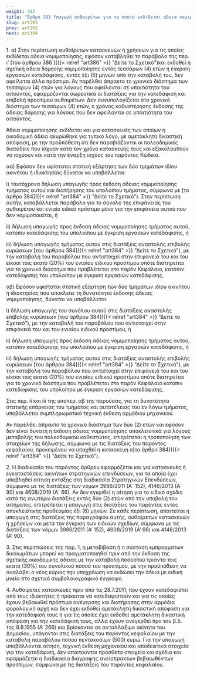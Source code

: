 ```yaml
---
weight: 393
title: "Άρθρο 393 Υπαγωγή αυθαιρέτων για τα οποία εκδίδεται άδεια νομιμοποίησης ή κατεδάφισης"
slug: art393
prev: art392
next: art394
---
```


1\. α) Στην περίπτωση αυθαίρετων κατασκευών ή χρήσεων για τις οποίες εκδίδεται άδεια νομιμοποίησης, εφόσον καταβληθεί το παράβολο της περ. ι’ [του άρθρου 386 ]({{< relref "art386" >}} "Δείτε το Σχετικό")και εκδοθεί η σχετική άδεια δόμησης νομιμοποίησης εντός τεσσάρων (4) ετών ή έγκριση εργασιών κατεδάφισης, εντός έξι (6) μηνών από την καταβολή του, δεν οφείλεται άλλο πρόστιμο. Αν παρέλθει άπρακτο το χρονικό διάστημα των τεσσάρων (4) ετών για λόγους που οφείλονται σε υπαιτιότητα του αιτούντος, εφαρμόζονται σωρευτικά οι διατάξεις για την κατεδάφιση και επιβολή προστίμου αυθαιρέτων. Δεν συνυπολογίζεται στο χρονικό διάστημα των τεσσάρων (4) ετών, ο χρόνος καθυστέρησης έκδοσης της άδειας δόμησης για λόγους που δεν οφείλονται σε υπαιτιότητα του αιτούντος.

Άδεια νομιμοποίησης εκδίδεται και για κατασκευές των οποίων η οικοδομική άδεια ακυρώθηκε για τυπικό λόγο, με αμετάκλητη δικαστική απόφαση, με την προϋπόθεση ότι δεν παραβιάζονται οι πολεοδομικές διατάξεις που ίσχυαν κατά τον χρόνο κατασκευής τους και εξακολουθούν να ισχύουν και κατά την έναρξη ισχύος του παρόντος Κώδικα.

αα) Εφόσον δεν υφίσταται στατική εξάρτηση των δύο τμημάτων ιδίου ακινήτου ή ιδιοκτησίας δύναται να υποβάλλεται:

i\) ταυτόχρονα δήλωση υπαγωγής προς έκδοση άδειας νομιμοποίησης τμήματος αυτού και διατήρησης του υπολοίπου τμήματος, σύμφωνα με [το άρθρο 384]({{< relref "art384" >}} "Δείτε το Σχετικό"). Στην περίπτωση αυτήν, καταβάλλεται παράβολο για το σύνολο της επιφάνειας του αυθαιρέτου και ενιαίο ειδικό πρόστιμο μόνο για την επιφάνεια αυτού που δεν νομιμοποιείται, ή

ii\) δήλωση υπαγωγής προς έκδοση άδειας νομιμοποίησης τμήματος αυτού, κατόπιν κατεδάφισης του υπολοίπου με έγκριση εργασιών κατεδάφισης, ή

iii\) δήλωση υπαγωγής τμήματος αυτού στις διατάξεις αναστολής επιβολής κυρώσεων [του άρθρου 384]({{< relref "art384" >}} "Δείτε το Σχετικό"), με την καταβολή του παραβόλου που αντιστοιχεί στην επιφάνειά του και του είκοσι τοις εκατό (20%) του ενιαίου ειδικού προστίμου οπότε διατηρείται για το χρονικό διάστημα που προβλέπεται στο παρόν Κεφάλαιο, κατόπιν κατεδάφισης του υπολοίπου με έγκριση εργασιών κατεδάφισης.

αβ) Εφόσον υφίσταται στατική εξάρτηση των δύο τμημάτων ιδίου ακινήτου ή ιδιοκτησίας που αποκλείει τη δυνατότητα έκδοσης άδειας νομιμοποίησης, δύναται να υποβάλλεται:

i\) δήλωση υπαγωγής του συνόλου αυτού στις διατάξεις αναστολής επιβολής κυρώσεων [του άρθρου 384]({{< relref "art384" >}} "Δείτε το Σχετικό"), με την καταβολή του παραβόλου που αντιστοιχεί στην επιφάνειά του και του ενιαίου ειδικού προστίμου, ή

ii\) δήλωση υπαγωγής προς έκδοση άδειας νομιμοποίησης τμήματος αυτού, κατόπιν κατεδάφισης του υπολοίπου με έγκριση εργασιών κατεδάφισης, ή

iii\) δήλωση υπαγωγής τμήματος αυτού στις διατάξεις αναστολής επιβολής κυρώσεων [του άρθρου 384]({{< relref "art384" >}} "Δείτε το Σχετικό"), με την καταβολή του παραβόλου που αντιστοιχεί στην επιφάνειά του και του είκοσι τοις εκατό (20%) του ενιαίου ειδικού προστίμου οπότε διατηρείται για το χρονικό διάστημα που προβλέπεται στο παρόν Κεφάλαιο κατόπιν κατεδάφισης του υπολοίπου με έγκριση εργασιών κατεδάφισης.

Στις περ. ii και iii της υποπερ. αβ της παρούσας, για τη δυνατότητα στατικής επάρκειας του τμήματος και αυτοτέλειας του εν λόγω τμήματος, υποβάλλεται συμπληρωματικά τεχνική έκθεση αρμόδιου μηχανικού.

Αν παρέλθει άπρακτο το χρονικό διάστημα των δύο (2) ετών και εφόσον δεν είναι δυνατή η έκδοση άδειας νομιμοποίησης αποκλειστικά για λόγους μεταβολής του πολεοδομικού καθεστώτος, επιτρέπεται η τροποποίηση των στοιχείων της δήλωσης, σύμφωνα με τις διατάξεις του παρόντος κεφαλαίου, προκειμένου να υπαχθεί η κατασκευή σ[το άρθρο 384]({{< relref "art384" >}} "Δείτε το Σχετικό").

2\. Η διαδικασία του παρόντος άρθρου εφαρμόζεται και για κατασκευές ή εγκαταστάσεις ακινήτων στρατηγικών επενδύσεων, για τα οποία έχει υποβληθεί αίτηση ένταξης στη διαδικασία Στρατηγικών Επενδύσεων, σύμφωνα με τις διατάξεις των νόμων 3986/2011 (Α\` 152), 4146/2013 (Α\` 90) και 4608/2019 (Α\` 66). Αν δεν εγκριθεί η αίτηση για το ειδικό σχέδιο κατά τις ανωτέρω διατάξεις εντός δύο (2) ετών από την υποβολή του αιτήματος, επιτρέπεται η υπαγωγή στις διατάξεις του παρόντος εντός αποκλειστικής προθεσμίας έξι (6) μηνών. Σε κάθε περίπτωση, απαιτείται η υπαγωγή στις διατάξεις της παραγράφου αυτής, αυθαίρετων κατασκευών ή χρήσεων και μετά την έγκριση των ειδικών σχεδίων, σύμφωνα με τις διατάξεις των νόμων 3986/2011 (Α’ 152), 4608/2019 (Α’ 66) και 4146/2013 (Α’ 90).

3\. Στις περιπτώσεις της παρ. 1, η μεταβίβαση ή η σύσταση εμπραγμάτων δικαιωμάτων μπορεί να πραγματοποιηθεί πριν από την έκδοση της σχετικής οικοδομικής άδειας με την καταβολή ποσοστού τριάντα τοις εκατό (30%) του συνολικού ποσού του προστίμου, με την προϋπόθεση να αναλάβει ο νέος κύριος την υποχρέωση να εκδώσει την άδεια με ειδική μνεία στο σχετικό συμβολαιογραφικό έγγραφο.

4\. Αυθαίρετες κατασκευές πριν από τις 28.7.2011, που έχουν κατεδαφιστεί από τους ιδιοκτήτες ή πρόκειται να κατεδαφιστούν και για τις οποίες έχουν βεβαιωθεί πρόστιμα ανέγερσης και διατήρησης στην αρμόδια φορολογική αρχή και δεν έχει εκδοθεί αμετάκλητη δικαστική απόφαση για την κατεδάφισή τους ή για τις οποίες έχει εκδοθεί αμετάκλητη δικαστική απόφαση για την κατεδάφισή τους, αλλά έχουν ανεγερθεί προ του β.δ. της 9.8.1955 (Α’ 266) και βρίσκονται σε ανταλλάξιμο ακίνητο του Δημοσίου, υπάγονται στις διατάξεις του παρόντος κεφαλαίου με την καταβολή παραβόλου ποσού πεντακοσίων (500) ευρώ. Για την υπαγωγή υποβάλλονται αίτηση, τεχνική έκθεση μηχανικού και αποδεικτικά στοιχεία για την κατεδάφιση, δεν απαιτούνται πρόσθετα στοιχεία και σχέδια και εφαρμόζεται η διαδικασία διαγραφής ανείσπρακτων βεβαιωθέντων προστίμων, σύμφωνα με τις διατάξεις του παρόντος κεφαλαίου.


